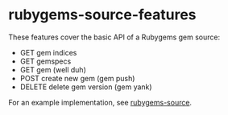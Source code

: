 rubygems-source-features
========================

These features cover the basic API of a Rubygems gem source:

* GET gem indices
* GET gemspecs
* GET gem (well duh)
* POST create new gem (gem push)
* DELETE delete gem version (gem yank)

For an example implementation, see [rubygems-source](https://github.com/kapoq/rubygems-source).
